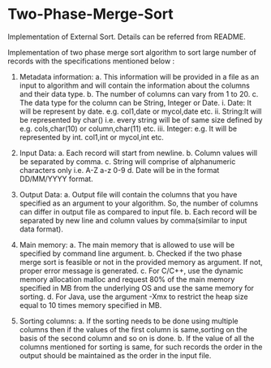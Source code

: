 # Two-Phase-Merge-Sort
Implementation of External Sort. Details can be referred from README.

Implementation of two phase merge sort algorithm to sort large number of records with the specifications mentioned below : 

1. Metadata information: 
a. This information will be provided in a file as an input to  algorithm and will contain the information about the columns and their data type.
b. The number of columns can vary from 1 to 20. 
c. The data type for the column can be String, Integer or Date. 
i. Date: It will be represent by date. e.g. col1,date or mycol,date etc. 
ii. String:It will be represented by char(<length of string>) i.e. every string will be of same size defined by <length of string> e.g. cols,char(10) or column,char(11) etc. 
iii. Integer: e.g.  It will be represented by int. col1,int or mycol,int etc. 

2. Input Data: 
a. Each record will start from newline. 
b. Column values will be separated by comma. 
c. String will comprise of alphanumeric characters only i.e. A-Z a-z 0-9 
d. Date will be in the format DD/MM/YYYY format.

3. Output Data: 
a. Output file will contain the columns that you have specified as an argument to your algorithm. So, the number of columns can differ in output file as compared to input file. 
b. Each record will be separated by new line and column values by comma(similar to input data format). 

4. Main memory: 
a. The main memory that is allowed to use will be specified by command line argument. 
b. Checked if the two phase merge sort is feasible or not in the provided memory as argument. If not, proper error message is generated. 
c. For C/C++, use the dynamic memory allocation malloc and request 80% of the main memory specified in MB from the underlying OS and use the same memory for sorting. 
d. For Java, use the argument -Xmx to restrict the heap size equal to 10 times memory specified in MB. 

5. Sorting columns: 
a. If the sorting needs to be done using multiple columns then if the values of the first column is same,sorting on the basis of the second column and so on is done. 
b. If the value of all the columns mentioned for sorting is same, for such records the order in the output should be maintained as the order in the input file. 
